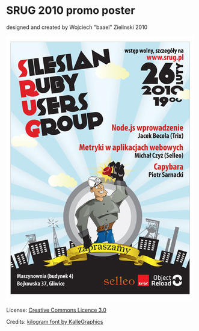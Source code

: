 SRUG 2010 promo poster
===================
designed and created by Wojciech "baael" Zielinski 2010

![promo 2010](preview_promo_2010.jpg)


License:
[Creative Commons Licence 3.0](http://creativecommons.org/licenses/by-nc-sa/3.0)

Credits:
[kilogram font by KalleGraphics](http://www.behance.net/Gallery/Kilogram/414472)